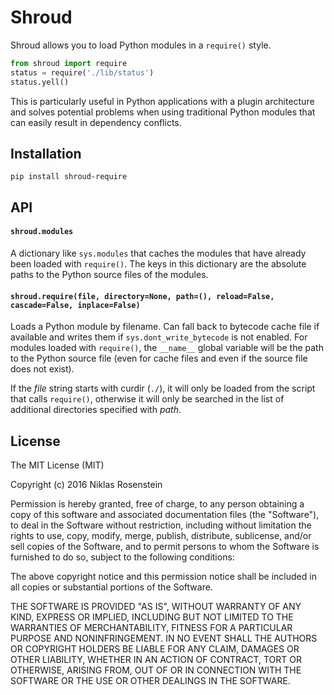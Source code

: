# Shroud

Shroud allows you to load Python modules in a `require()` style.

```python
from shroud import require
status = require('./lib/status')
status.yell()
```

This is particularly useful in Python applications with a plugin architecture
and solves potential problems when using traditional Python modules that can
easily result in dependency conflicts.

## Installation

    pip install shroud-require

## API

#### `shroud.modules`

A dictionary like `sys.modules` that caches the modules that have already
been loaded with `require()`. The keys in this dictionary are the absolute
paths to the Python source files of the modules.

#### `shroud.require(file, directory=None, path=(), reload=False, cascade=False, inplace=False)`

Loads a Python module by filename. Can fall back to bytecode cache file
if available and writes them if `sys.dont_write_bytecode` is not enabled.
For modules loaded with `require()`, the `__name__` global variable
will be the path to the Python source file (even for cache files and even
if the source file does not exist).

If the *file* string starts with curdir (`./`), it will only be loaded from
the script that calls `require()`, otherwise it will only be searched in
the list of additional directories specified with *path*.

## License

The MIT License (MIT)

Copyright (c) 2016  Niklas Rosenstein

Permission is hereby granted, free of charge, to any person obtaining a copy
of this software and associated documentation files (the "Software"), to deal
in the Software without restriction, including without limitation the rights
to use, copy, modify, merge, publish, distribute, sublicense, and/or sell
copies of the Software, and to permit persons to whom the Software is
furnished to do so, subject to the following conditions:

The above copyright notice and this permission notice shall be included in all
copies or substantial portions of the Software.

THE SOFTWARE IS PROVIDED "AS IS", WITHOUT WARRANTY OF ANY KIND, EXPRESS OR
IMPLIED, INCLUDING BUT NOT LIMITED TO THE WARRANTIES OF MERCHANTABILITY,
FITNESS FOR A PARTICULAR PURPOSE AND NONINFRINGEMENT. IN NO EVENT SHALL THE
AUTHORS OR COPYRIGHT HOLDERS BE LIABLE FOR ANY CLAIM, DAMAGES OR OTHER
LIABILITY, WHETHER IN AN ACTION OF CONTRACT, TORT OR OTHERWISE, ARISING FROM,
OUT OF OR IN CONNECTION WITH THE SOFTWARE OR THE USE OR OTHER DEALINGS IN THE
SOFTWARE.
